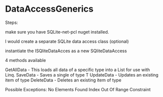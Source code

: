 # DataAccessGenerics

Steps:

make sure you have SQLite-net-pcl nuget installed.

I would create a separate SQLite data access class (optional)

instantiate the ISQliteDataAcces as a new SQliteDataAccess

4 methods available

GetAllData<T> - This loads all data of a specific type into a List<T> for use with Linq.
SaveData<T> - Saves a single of type T
UpdateData<T> - Updates an existing item of type <T>
DeleteData<T> - Deletes an existing item of type <T>
  
Possible Exceptions:
No Elements Found
Index Out Of Range
Constraint
